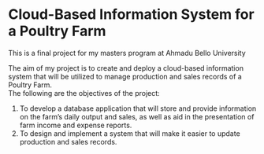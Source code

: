 # Cloud-Based Information System for a Poultry Farm
This is a final project for my masters program at Ahmadu Bello University

The aim of my project is to create and deploy a cloud-based information system that will be utilized to manage production and sales records of a Poultry Farm.  
The following are the objectives of the project:  

1.	To develop a database application that will store and provide information on the farm’s daily output and sales, as well as aid in the presentation of farm income and expense reports.
2.	To design and implement a system that will make it easier to update production and sales records.
